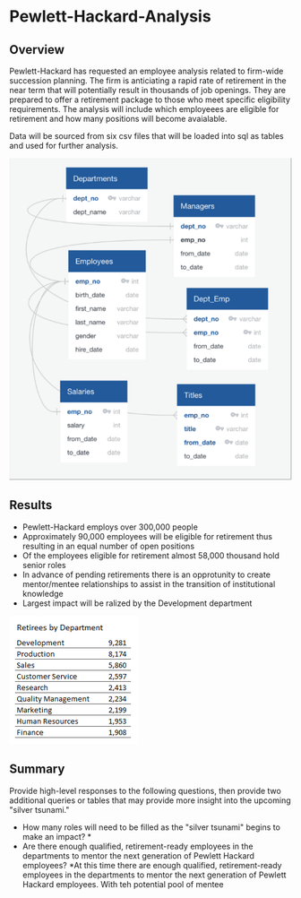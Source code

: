 # Pewlett-Hackard-Analysis

## Overview 

Pewlett-Hackard has requested an employee analysis related to firm-wide succession planning. The firm is anticiating a rapid rate of retirement in the near term that will potentially result in thousands of job openings. They are prepared to offer a retirement package to those who meet specific eligibility requirements. The analysis will include which employeees are eligible for retirement and how many positions will become avaialable.  

Data will be sourced from six csv files that will be loaded into sql as tables and used for further analysis.

![](https://github.com/NAppazeller/Pewlett-Hackard-Analysis/blob/main/Analysis_Project_Folder/Pewlett_Hackard_Analysis_Folder/QuickDBD-export_2.png)

## Results
* Pewlett-Hackard employs over 300,000 people
* Approximately 90,000 employees will be eligible for retirement thus resulting in an equal number of open positions
* Of the employees eligible for retirement almost 58,000 thousand hold senior roles
* In advance of pending retirements there is an opprotunity to create mentor/mentee relationships to assist in the transition of institutional knowledge
* Largest impact will be ralized by the Development department


![](https://github.com/NAppazeller/Pewlett-Hackard-Analysis/blob/main/Analysis_Project_Folder/Pewlett_Hackard_Analysis_Folder/Retirees_by_Dept.PNG)



## Summary

Provide high-level responses to the following questions, then provide two additional queries or tables that may provide more insight into the upcoming "silver tsunami."
* How many roles will need to be filled as the "silver tsunami" begins to make an impact?
  *
* Are there enough qualified, retirement-ready employees in the departments to mentor the next generation of Pewlett Hackard employees?
  *At this time there are enough qualified, retirement-ready employees in the departments to mentor the next generation of Pewlett Hackard employees. With teh potential pool of mentee 

